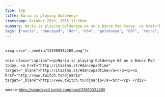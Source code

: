```yaml
---
type: img
title: Nario is playing Goldeneye
timestamp: October 26th, 2015 11:26am
summary: Nario is playing Goldeneye 64 on a Dance Pad today. <a href="http://itsalmo.st/#dancepadtime" target="_blank">http://itsalmo.st/#dancepadtime</a></p><
tags: ["nario", "dancepad", "ddr", "n64", "goldeneye", "007", "retro", "game", "stream", "live", "twitch", "art]
---
```


                
                
                
                                                                                        <img src="../media/131960334269.png"/>
                                                                                          <div class="caption"><p>Nario is playing Goldeneye 64 on a Dance Pad today. <a href="http://itsalmo.st/#dancepadtime" target="_blank">http://itsalmo.st/#dancepadtime</a></p><p><a href="http://www.twitch.tv/djnario" target="_blank">http://www.twitch.tv/djnario</a><br/></p> </div>
                                    
                
                
                
                
                                
<small>source: https://saturdayxiii.tumblr.com/post/131960334269</small>